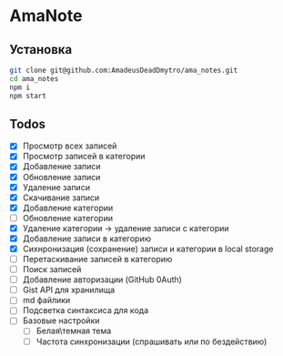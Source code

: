 # AmaNote

## Установка

```bash
git clone git@github.com:AmadeusDeadDmytro/ama_notes.git
cd ama_notes
npm i
npm start
```

## Todos

-   [x] Просмотр всех записей
-   [x] Просмотр записей в категории
-   [x] Добавление записи
-   [x] Обновление записи
-   [x] Удаление записи
-   [x] Скачивание записи
-   [x] Добавление категории
-   [ ] Обновление категории
-   [x] Удаление категории -> удаление записи с категории
-   [x] Добавление записи в категорию
-   [x] Сихнронизация (сохранение) записи и категории в local storage
-   [ ] Перетаскивание записей в категорию
-   [ ] Поиск записей
-   [ ] Добавление авторизации (GitHub 0Auth)
-   [ ] Gist API для хранилища
-   [ ] md файлики
-   [ ] Подсветка синтаксиса для кода
-   [ ] Базовые настройки
    -   [ ] Белая\темная тема
    -   [ ] Частота синхронизации (спрашивать или по бездействию)
